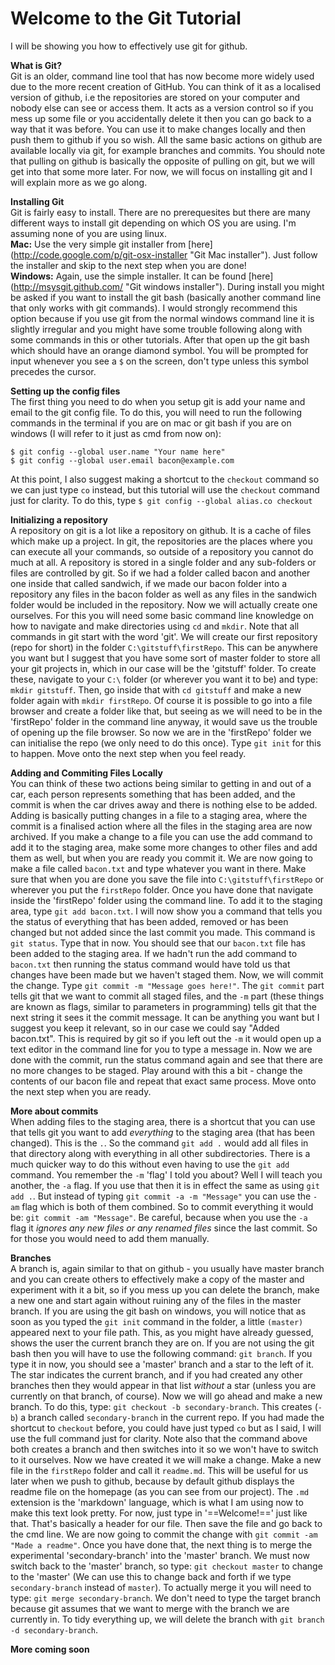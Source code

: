 Welcome to the Git Tutorial
===========================
I will be showing you how to effectively use git for github.

**What is Git?**  
Git is an older, command line tool that has now become more widely used due to the more recent creation of GitHub. You can think of it as a localised version of github, i.e the repositories are stored on your computer and nobody else can see or access them. It acts as a version control so if you mess up some file or you accidentally delete it then you can go back to a way that it was before. You can use it to make changes locally and then push them to github if you so wish. All the same basic actions on github are available locally via git, for example branches and commits. You should note that pulling on github is basically the opposite of pulling on git, but we will get into that some more later. For now, we will focus on installing git and I will explain more as we go along. 

**Installing Git**  
Git is fairly easy to install. There are no prerequesites but there are many different ways to install git depending on which OS you are using. I'm assuming none of you are using linux.  
**Mac:** Use the very simple git installer from [here] (http://code.google.com/p/git-osx-installer "Git Mac installer"). Just follow the installer and skip to the next step when you are done!  
**Windows:** Again, use the simple installer. It can be found [here] (http://msysgit.github.com/ "Git windows installer"). During install you might be asked if you want to install the git bash (basically another command line that only works with git commands). I would strongly recommend this option because if you use git from the normal windows command line it is slightly irregular and you might have some trouble following along with some commands in this or other tutorials. After that open up the git bash which should have an orange diamond symbol. You will be prompted for input whenever you see a `$` on the screen, don't type unless this symbol precedes the cursor.

**Setting up the config files**  
The first thing you need to do when you setup git is add your name and email to the git config file. To do this, you will need to run the following commands in the terminal if you are on mac or git bash if you are on windows (I will refer to it just as cmd from now on):
```
$ git config --global user.name "Your name here"  
$ git config --global user.email bacon@example.com
```  
At this point, I also suggest making a shortcut to the `checkout` command so we can just type `co` instead, but this tutorial will use the `checkout` command just for clarity. To do this, type `$ git config --global alias.co checkout`  

**Initializing a repository**  
A repository on git is a lot like a repository on github. It is a cache of files which make up a project. In git, the repositories are the places where you can execute all your commands, so outside of a repository you cannot do much at all. A repository is stored in a single folder and any sub-folders or files are controlled by git. So if we had a folder called bacon and another one inside that called sandwich, if we made our bacon folder into a repository any files in the bacon folder as well as any files in the sandwich folder would be included in the repository. Now we will actually create one ourselves. For this you will need some basic  command line knowledge on how to navigate and make directories using `cd` and `mkdir`. Note that all commands in git start with the word 'git'. We will create our first repository (repo for short) in the folder `C:\gitstuff\firstRepo`. This can be anywhere you want but I suggest that you have some sort of master folder to store all your git projects in, which in our case will be the 'gitstuff' folder. To create these, navigate to your `C:\` folder (or wherever you want it to be) and type: `mkdir gitstuff`. Then, go inside that with `cd gitstuff` and make a new folder again with `mkdir firstRepo`. Of course it is possible to go into a file browser and create a folder like that, but seeing as we will need to be in the 'firstRepo' folder in the command line anyway, it would save us the trouble of opening up the file browser. So now we are in the 'firstRepo' folder we can initialise the repo (we only need to do this once). Type `git init` for this to happen. Move onto the next step when you feel ready.

**Adding and Commiting Files Locally**  
You can think of these two actions being similar to getting in and out of a car, each person represents something that has been added, and the commit is when the car drives away and there is nothing else to be added. Adding is basically putting changes in a file to a staging area, where the commit is a finalised action where all the files in the staging area are now archived. If you make a change to a file you can use the add command to add it to the staging area, make some more changes to other files and add them as well, but when you are ready you commit it. We are now going to make a file called `bacon.txt` and type whatever you want in there. Make sure that when you are done you save the file into `C:\gitstuff\firstRepo` or wherever you put the `firstRepo` folder. Once you have done that navigate inside the 'firstRepo' folder using the command line. To add it to the staging area, type `git add bacon.txt`. I will now show you a command that tells you the status of everything that has been added, removed or has been changed but not added since the last commit you made. This command is `git status`. Type that in now. You should see that our `bacon.txt` file has been added to the staging area. If we hadn't run the add command to `bacon.txt` then running the status command would have told us that changes have been made but we haven't staged them. Now, we will commit the change. Type `git commit -m "Message goes here!"`. The `git commit` part tells git that we want to commit all staged files, and the `-m` part (these things are known as flags, similar to parameters in programming) tells git that the next string it sees it the commit message. It can be anything you want but I suggest you keep it relevant, so in our case we could say "Added bacon.txt". This is required by git so if you left out the `-m` it would open up a text editor in the command line for you to type a message in. Now we are done with the commit, run the status command again and see that there are no more changes to be staged. Play around with this a bit - change the contents of our bacon file and repeat that exact same process. Move onto the next step when you are ready.

**More about commits**  
When adding files to the staging area, there is a shortcut that you can use that tells git you want to add *everything* to the staging area (that has been changed). This is the `.`. So the command `git add .` would add all files in that directory along with everything in all other subdirectories. There is a much quicker way to do this without even having to use the `git add` command. You remember the `-m` 'flag' I told you about? Well I will teach you another, the `-a` flag. If you use that then it is in effect the same as using `git add .`. But instead of typing `git commit -a -m "Message"` you can use the `-am` flag which is both of them combined. So to commit everything it would be: `git commit -am "Message"`. Be careful, because when you use the `-a` flag it *ignores any new files or any renamed files* since the last commit. So for those you would need to add them manually.

**Branches**  
A branch is, again similar to that on github - you usually have master branch and you can create others to effectively make a copy of the master and experiment with it a bit, so if you mess up you can delete the branch, make a new one and start again without ruining any of the files in the master branch. If you are using the git bash on windows, you will notice that as soon as you typed the `git init` command in the folder, a little `(master)` appeared next to your file path. This, as you might have already guessed, shows the user the current branch they are on. If you are not using the git bash then you will have to use the following command: `git branch`. If you type it in now, you should see a 'master' branch and a star to the left of it. The star indicates the current branch, and if you had created any other branches then they would appear in that list *without* a star (unless you are currently on that branch, of course). Now we will go ahead and make a new branch. To do this, type: `git checkout -b secondary-branch`. This creates (`-b`) a branch called `secondary-branch` in the current repo. If you had made the shortcut to `checkout` before, you could have just typed `co` but as I said, I will use the full command just for clarity. Note also that the command above both creates a branch and then switches into it so we won't have to switch to it ourselves. Now we have created it we will make a change. Make a new file in the `firstRepo` folder and call it `readme.md`. This will be useful for us later when we push to github, because by default github displays the readme file on the homepage (as you can see from our project). The `.md` extension is the 'markdown' language, which is what I am using now to make this text look pretty. For now, just type in '==Welcome!==' just like that. That's basically a header for our file. Then save the file and go back to the cmd line. We are now going to commit the change with `git commit -am "Made a readme"`. Once you have done that, the next thing is to merge the experimental 'secondary-branch' into the 'master' branch. We must now switch back to the 'master' branch, so type: `git checkout master` to change to the 'master' (We can use this to change back and forth if we type `secondary-branch` instead of `master`). To actually merge it you will need to type: `git merge secondary-branch`. We don't need to type the target branch because git assumes that we want to merge with the branch we are currently in. To tidy everything up, we will delete the branch with `git branch -d secondary-branch`. 

**More coming soon**
